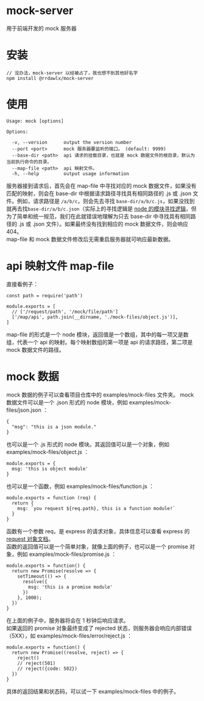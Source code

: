 # mock-server
用于前端开发的 mock 服务器

# 安装
``` 
// 没办法，mock-server 以经被占了，我也想不到其他好名字 
npm install @rrdawlx/mock-server 
```

# 使用
``` 
Usage: mock [options]

Options:

  -v, --version      output the version number
  --port <port>      mock 服务器要监听的端口。 (default: 9999)
  --base-dir <path>  api 请求的挂载目录，也就是 mock 数据文件的根目录，默认为当前执行命令的目录。
  --map-file <path>  api 映射文件。
  -h, --help         output usage information
```
服务器接到请求后，首先会在 map-file 中寻找对应的 mock 数据文件，如果没有匹配的映射，则会在 base-dir 中根据请求路径寻找具有相同路径的 .js 或 .json 文件。例如，请求路径是 ```/a/b/c```，则会先去寻找 ```base-dir/a/b/c.js```，如果没找到就再去找```base-dir/a/b/c.json```（实际上的寻找逻辑是 [node 的模块寻找逻辑](https://nodejs.org/dist/latest-v10.x/docs/api/modules.html#modules_all_together)，但为了简单和统一规范，我们在此就错误地理解为只去 base-dir 中寻找具有相同路径的 .js 或 .json 文件）。如果最终没有找到相应的 mock 数据文件，则会响应 404。  
map-file 和 mock 数据文件修改后无需重启服务器就可响应最新数据。

# api 映射文件 map-file
直接看例子：
```
const path = require('path')

module.exports = [
  // ['/request/path', '/mock/file/path']
  ['/map/api', path.join(__dirname, './mock-files/object.js')],
]
```
map-file 的形式是一个 node 模块，返回值是一个数组，其中的每一项又是数组，代表一个 api 的映射。每个映射数组的第一项是 api 的请求路径，第二项是 mock 数据文件的路径。

# mock 数据
mock 数据的例子可以查看项目仓库中的 examples/mock-files 文件夹。
mock 数据文件可以是一个 .json 形式的 node 模块，例如 examples/mock-files/json.json ：
```
{
  "msg": "this is a json module."
}
```
也可以是一个 .js 形式的 node 模块。其返回值可以是一个对象，例如 examples/mock-files/object.js ：
```
module.exports = {
  msg: 'this is object module'
}
```
也可以是一个函数，例如 examples/mock-files/function.js ：
```
module.exports = function (req) {
  return {
    msg: `you request ${req.path}, this is a function module!`
  }
}
```
函数有一个参数 req，是 express 的请求对象，具体信息可以查看 express 的 [request 对象文档](http://www.expressjs.com.cn/4x/api.html#req)。  
函数的返回值可以是一个简单对象，就像上面的例子，也可以是一个 promise 对象，例如 examples/mock-files/promise.js ：
```
module.exports = function() {
  return new Promise(resolve => {
    setTimeout(() => {
      resolve({
        msg: 'this is a promise module'
      })
    }, 1000);
  })
}
```
在上面的例子中，服务器将会在 1 秒钟后响应请求。  
如果返回的 promise 对象最终变成了 rejected 状态，则服务器会响应内部错误（5XX），如 examples/mock-files/error/reject.js ：
```
module.exports = function() {
  return new Promise((resolve, reject) => {
    reject()
    // reject(501)
    // reject({code: 502})
  })
}
```
具体的返回结果和状态码，可以试一下 examples/mock-files 中的例子。